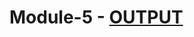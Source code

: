 # Module-5 - [OUTPUT](https://rohit-arun.github.io/coursera-tests/jhu-fullstack-course4/module-5/index.html)
